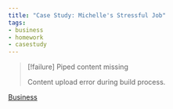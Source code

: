 ```yaml
---
title: "Case Study: Michelle's Stressful Job"
tags:
- business
- homework
- casestudy
---
```


> [!failure] Piped content missing
>
> Content upload error during build process.


[Business](/Business)